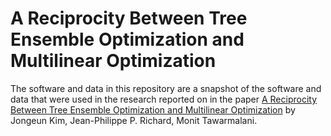 # A Reciprocity Between Tree Ensemble Optimization and Multilinear Optimization

The software and data in this repository are a snapshot of the software and data that were used in the research reported on in the paper [A Reciprocity Between Tree Ensemble Optimization and Multilinear Optimization](http://www.optimization-online.org/DB_HTML/2022/03/8828.html) by Jongeun Kim, Jean-Philippe P. Richard, Monit Tawarmalani.

<!-- ## Cite -->